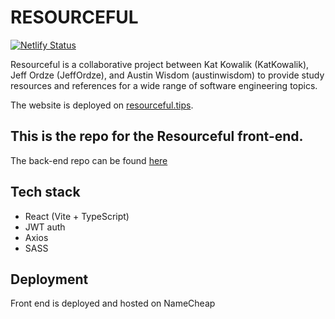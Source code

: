 # RESOURCEFUL

[![Netlify Status](https://api.netlify.com/api/v1/badges/0cf06443-f830-494d-9350-bc2132da066a/deploy-status)](https://app.netlify.com/sites/resourcefultips/deploys)

Resourceful is a collaborative project between Kat Kowalik (KatKowalik), Jeff Ordze (JeffOrdze), and Austin Wisdom (austinwisdom) to provide study resources and references for a wide range of software engineering topics.

The website is deployed on [resourceful.tips](resourceful.tips).

## This is the repo for the Resourceful front-end.

The back-end repo can be found [here](https://github.com/austinwisdom/resourceful-server)

## Tech stack

- React (Vite + TypeScript)
- JWT auth
- Axios
- SASS

## Deployment

Front end is deployed and hosted on NameCheap
